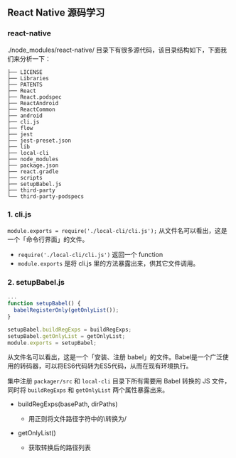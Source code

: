 ## React Native 源码学习

### react-native
./node_modules/react-native/ 目录下有很多源代码，该目录结构如下，下面我们来分析一下：
```
├── LICENSE
├── Libraries
├── PATENTS
├── React
├── React.podspec
├── ReactAndroid
├── ReactCommon
├── android
├── cli.js
├── flow
├── jest
├── jest-preset.json
├── lib
├── local-cli
├── node_modules
├── package.json
├── react.gradle
├── scripts
├── setupBabel.js
├── third-party
└── third-party-podspecs
```
### 1. cli.js
`module.exports = require('./local-cli/cli.js');`
从文件名可以看出，这是一个「命令行界面」的文件。
* `require('./local-cli/cli.js')` 返回一个 function
* `module.exports` 是将 cli.js 里的方法暴露出来，供其它文件调用。


### 2. setupBabel.js
```js
...
function setupBabel() {
  babelRegisterOnly(getOnlyList());
}

setupBabel.buildRegExps = buildRegExps;
setupBabel.getOnlyList = getOnlyList;
module.exports = setupBabel;
```
从文件名可以看出，这是一个「安装、注册 babel」的文件。Babel是一个广泛使用的转码器，可以将ES6代码转为ES5代码，从而在现有环境执行。

集中注册 `packager/src` 和 `local-cli` 目录下所有需要用 Babel 转换的 JS 文件，同时将 `buildRegExps` 和 `getOnlyList` 两个属性暴露出来。

* buildRegExps(basePath, dirPaths)
  * 用正则将文件路径字符中的\\转换为/

* getOnlyList()
  * 获取转换后的路径列表









